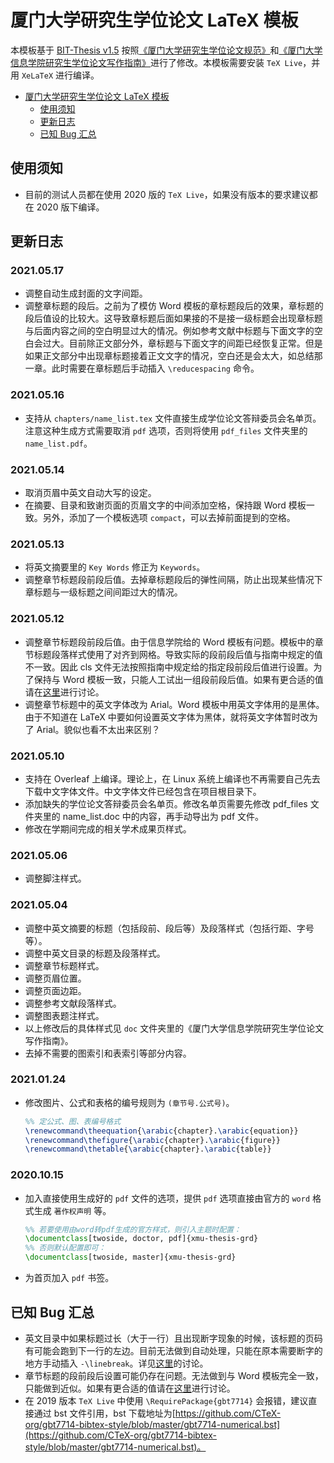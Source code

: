 # 厦门大学研究生学位论文 LaTeX 模板

本模板基于 [BIT-Thesis v1.5](https://github.com/BIT-thesis/LaTeX-template) 按照[《厦门大学研究生学位论文规范》](https://gs.xmu.edu.cn/info/1179/1190.htm)和[《厦门大学信息学院研究生学位论文写作指南》](https://informatics.xmu.edu.cn/info/1047/4651.htm)进行了修改。本模板需要安装 `TeX Live`，并用 `XeLaTeX` 进行编译。

<!-- @import "[TOC]" {cmd="toc" depthFrom=1 depthTo=2 orderedList=false} -->

<!-- code_chunk_output -->

- [厦门大学研究生学位论文 LaTeX 模板](#厦门大学研究生学位论文-latex-模板)
  - [使用须知](#使用须知)
  - [更新日志](#更新日志)
  - [已知 Bug 汇总](#已知-bug-汇总)

<!-- /code_chunk_output -->

## 使用须知

- 目前的测试人员都在使用 2020 版的 `TeX Live`，如果没有版本的要求建议都在 2020 版下编译。

## 更新日志

### 2021.05.17
- 调整自动生成封面的文字间距。
- 调整章标题的段后。之前为了模仿 Word 模板的章标题段后的效果，章标题的段后值设的比较大。这导致章标题后面如果接的不是接一级标题会出现章标题与后面内容之间的空白明显过大的情况。例如参考文献中标题与下面文字的空白会过大。目前除正文部分外，章标题与下面文字的间距已经恢复正常。但是如果正文部分中出现章标题接着正文文字的情况，空白还是会太大，如总结那一章。此时需要在章标题后手动插入 `\reducespacing` 命令。

### 2021.05.16

- 支持从 `chapters/name_list.tex` 文件直接生成学位论文答辩委员会名单页。注意这种生成方式需要取消 `pdf` 选项，否则将使用 `pdf_files` 文件夹里的 `name_list.pdf`。

### 2021.05.14

- 取消页眉中英文自动大写的设定。
- 在摘要、目录和致谢页面的页眉文字的中间添加空格，保持跟 Word 模板一致。另外，添加了一个模板选项 `compact`，可以去掉前面提到的空格。

### 2021.05.13

- 将英文摘要里的 `Key Words` 修正为 `Keywords`。
- 调整章节标题段前段后值。去掉章标题段后的弹性间隔，防止出现某些情况下章标题与一级标题之间间距过大的情况。

### 2021.05.12

- 调整章节标题段前段后值。由于信息学院给的 Word 模板有问题。模板中的章节标题段落样式使用了对齐到网格。导致实际的段前段后值与指南中规定的值不一致。因此 cls 文件无法按照指南中规定给的指定段前段后值进行设置。为了保持与 Word 模板一致，只能人工试出一组段前段后值。如果有更合适的值请在[这里](https://github.com/zoam/xmu-thesis-grd/issues/8)进行讨论。
- 调整章节标题中的英文字体改为 Arial。Word 模板中用英文字体用的是黑体。由于不知道在 LaTeX 中要如何设置英文字体为黑体，就将英文字体暂时改为了 Arial。貌似也看不太出来区别？

### 2021.05.10

- 支持在 Overleaf 上编译。理论上，在 Linux 系统上编译也不再需要自己先去下载中文字体文件。中文字体文件已经包含在项目根目录下。
- 添加缺失的学位论文答辩委员会名单页。修改名单页需要先修改 pdf_files 文件夹里的 name_list.doc 中的内容，再手动导出为 pdf 文件。
- 修改在学期间完成的相关学术成果页样式。

### 2021.05.06

- 调整脚注样式。

### 2021.05.04

- 调整中英文摘要的标题（包括段前、段后等）及段落样式（包括行距、字号等）。
- 调整中英文目录的标题及段落样式。
- 调整章节标题样式。
- 调整页眉位置。
- 调整页面边距。
- 调整参考文献段落样式。
- 调整图表题注样式。
- 以上修改后的具体样式见 `doc` 文件夹里的《厦门大学信息学院研究生学位论文写作指南》。
- 去掉不需要的图索引和表索引等部分内容。

### 2021.01.24

- 修改图片、公式和表格的编号规则为 `(章节号.公式号)`。

  ```latex
  %% 定公式、图、表编号格式
  \renewcommand\theequation{\arabic{chapter}.\arabic{equation}}
  \renewcommand\thefigure{\arabic{chapter}.\arabic{figure}}
  \renewcommand\thetable{\arabic{chapter}.\arabic{table}}
  ```

### 2020.10.15

- 加入直接使用生成好的 `pdf` 文件的选项，提供 `pdf` 选项直接由官方的 `word` 格式生成 `著作权声明` 等。

  ```latex
  %% 若要使用由word转pdf生成的官方样式，则引入主题时配置：
  \documentclass[twoside, doctor, pdf]{xmu-thesis-grd}
  %% 否则默认配置即可：
  \documentclass[twoside, master]{xmu-thesis-grd}
  ```

- 为首页加入 `pdf` 书签。

## 已知 Bug 汇总

- 英文目录中如果标题过长（大于一行）且出现断字现象的时候，该标题的页码有可能会跑到下一行的左边。目前无法做到自动处理，只能在原本需要断字的地方手动插入 `-\linebreak`。详见[这里](https://github.com/zoam/xmu-thesis-grd/issues/9)的讨论。
- 章节标题的段前段后设置可能仍存在问题。无法做到与 Word 模板完全一致，只能做到近似。如果有更合适的值请在[这里](https://github.com/zoam/xmu-thesis-grd/issues/8)进行讨论。
- 在 2019 版本 `TeX Live` 中使用 `\RequirePackage{gbt7714}` 会报错，建议直接通过 bst 文件引用，bst 下载地址为[https://github.com/CTeX-org/gbt7714-bibtex-style/blob/master/gbt7714-numerical.bst](https://github.com/CTeX-org/gbt7714-bibtex-style/blob/master/gbt7714-numerical.bst)。
